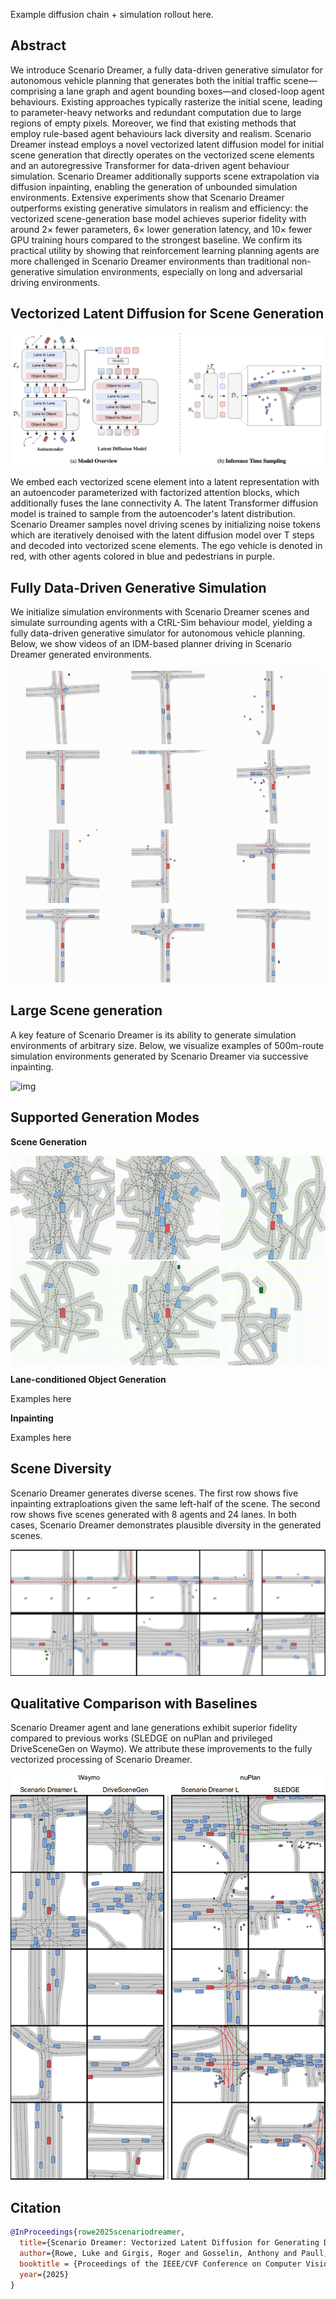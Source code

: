 <br /><br />

Example diffusion chain + simulation rollout here.

## Abstract

We introduce Scenario Dreamer, a fully data-driven generative simulator for autonomous vehicle planning that generates both the initial traffic scene—comprising a lane graph and agent bounding boxes—and closed-loop agent behaviours. Existing approaches typically rasterize the initial scene, leading to parameter-heavy networks and redundant computation due to large regions of empty pixels. Moreover, we find that existing methods that employ rule-based agent behaviours lack diversity and realism. Scenario Dreamer instead employs a novel vectorized latent diffusion model for initial scene generation that directly operates on the vectorized scene elements and an autoregressive Transformer for data-driven agent behaviour simulation. Scenario Dreamer additionally supports scene extrapolation via diffusion inpainting, enabling the generation of unbounded simulation environments. Extensive experiments show that Scenario Dreamer outperforms existing generative simulators in realism and efficiency: the vectorized scene-generation base model achieves superior fidelity with around 2× fewer parameters, 6× lower generation latency, and 10× fewer GPU training hours compared to the strongest baseline. We confirm its practical utility by showing that reinforcement learning planning agents are more challenged in Scenario Dreamer environments than traditional non-generative simulation environments, especially on long and adversarial driving environments.

## Vectorized Latent Diffusion for Scene Generation

![img](src/arch_figure_website.png)

We embed each vectorized scene element into a latent representation with an autoencoder parameterized with factorized attention blocks, which additionally fuses the lane connectivity A. The latent Transformer diffusion model is trained to sample from the autoencoder's latent distribution. Scenario Dreamer samples novel driving scenes by initializing noise tokens which are iteratively denoised with the latent diffusion model over T steps and decoded into vectorized scene elements. The ego vehicle is denoted in red, with other agents colored in blue and pedestrians in purple.

## Fully Data-Driven Generative Simulation

We initialize simulation environments with Scenario Dreamer scenes and simulate surrounding agents with a CtRL-Sim behaviour model, yielding a fully data-driven generative simulator for autonomous vehicle planning. Below, we show videos of an IDM-based planner driving in Scenario Dreamer generated environments.

<div style="display: grid; grid-template-columns: repeat(3, 1fr); gap: 2px;">
  <img src="src/data_driven_simulation_lowres/0.gif" width="250" alt="GIF 0" />
  <img src="src/data_driven_simulation_lowres/1.gif" width="250" alt="GIF 1" />
  <img src="src/data_driven_simulation_lowres/2.gif" width="250" alt="GIF 2" />
  <img src="src/data_driven_simulation_lowres/3.gif" width="250" alt="GIF 3" />
  <img src="src/data_driven_simulation_lowres/4.gif" width="250" alt="GIF 4" />
  <img src="src/data_driven_simulation_lowres/5.gif" width="250" alt="GIF 5" />
  <img src="src/data_driven_simulation_lowres/6.gif" width="250" alt="GIF 6" />
  <img src="src/data_driven_simulation_lowres/7.gif" width="250" alt="GIF 7" />
  <img src="src/data_driven_simulation_lowres/8.gif" width="250" alt="GIF 8" />
  <img src="src/data_driven_simulation_lowres/9.gif" width="250" alt="GIF 9" />
  <img src="src/data_driven_simulation_lowres/10.gif" width="250" alt="GIF 10" />
  <img src="src/data_driven_simulation_lowres/11.gif" width="250" alt="GIF 11" />
</div>

## Large Scene generation

A key feature of Scenario Dreamer is its ability to generate simulation environments of arbitrary size. Below, we visualize examples of 500m-route simulation environments generated by Scenario Dreamer via successive inpainting.

![img](src/website_large_scenes.png)

## Supported Generation Modes 

**Scene Generation**

<div style="display: grid; grid-template-columns: repeat(3, 1fr); gap: 2px;">
  <img src="src/0.gif" width="250" alt="GIF 0" />
  <img src="src/1.gif" width="250" alt="GIF 1" />
  <img src="src/2.gif" width="250" alt="GIF 2" />
  <img src="src/3.gif" width="250" alt="GIF 3" />
  <img src="src/4.gif" width="250" alt="GIF 4" />
  <img src="src/5.gif" width="250" alt="GIF 5" />
</div>

**Lane-conditioned Object Generation**

Examples here 

**Inpainting**

Examples here

## Scene Diversity 

Scenario Dreamer generates diverse scenes. The first row shows five inpainting extraploations given the same left-half of the scene. The second row shows five scenes generated with 8 agents and 24 lanes. In both cases, Scenario Dreamer demonstrates plausible diversity in the generated scenes.

![img](src/website_diversity.png)

## Qualitative Comparison with Baselines

Scenario Dreamer agent and lane generations exhibit superior fidelity compared to previous works (SLEDGE on nuPlan and privileged DriveSceneGen on Waymo). We attribute these improvements to the fully vectorized processing of Scenario Dreamer.

![img](src/website_qualitative_comparison.png)

## Citation

```bibtex
@InProceedings{rowe2025scenariodreamer,
  title={Scenario Dreamer: Vectorized Latent Diffusion for Generating Driving Simulation Environments},
  author={Rowe, Luke and Girgis, Roger and Gosselin, Anthony and Paull, Liam and Pal, Christopher and Heide, Felix},
  booktitle = {Proceedings of the IEEE/CVF Conference on Computer Vision and Pattern Recognition (CVPR)},
  year={2025}
}
```
